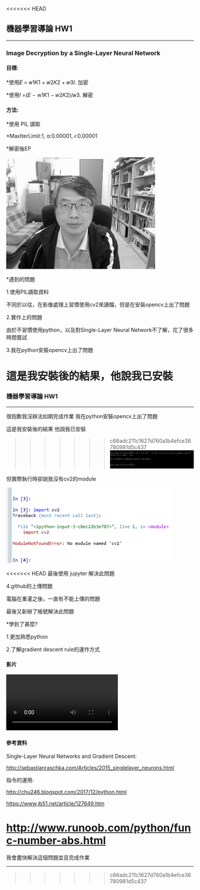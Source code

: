 <<<<<<< HEAD
## 機器學習導論 HW1 #
--------------------------
### Image Decryption by a Single-Layer Neural Network #
#### 目標: #
*使用𝐸 = 𝑤1𝐾1 + 𝑤2𝐾2 + 𝑤3𝐼. 加密

*使用𝐼 =(𝐸 − w1𝐾1 − 𝑤2𝐾2)/𝑤3. 解密

#### 方法: #
*使用 PIL 讀取

*MaxIterLimit:1, α:0.00001, 𝜖:0.00001

*解密後EP

![image](https://github.com/gumball0629/ML2018_410321156/blob/master/output/output.png)

*遇到的問題

1.使用PIL讀取資料

不同於以往，在影像處理上習慣使用cv2來讀檔，但是在安裝opencv上出了問題

2.實作上的問題

由於不習慣使用python，以及對Single-Layer Neural Network不了解，花了很多時間嘗試

3.我在python安裝opencv上出了問題

這是我安裝後的結果，他說我已安裝
=======
### 機器學習導論 HW1 #

--------------------------

很抱歉我沒辦法如期完成作業
我在python安裝opencv上出了問題

這是我安裝後的結果
他說我已安裝
>>>>>>> c66adc211c1627d760a1b4efce36780981d5c437
![image](https://github.com/doris112106/ML2018_410321156/blob/master/1.PNG)

但實際執行時卻說我沒有cv2的module

![image](https://github.com/doris112106/ML2018_410321156/blob/master/2.PNG)

<<<<<<< HEAD
最後使用 jupyter 解決此問題

4.github的上傳問題

電腦在重灌之後，一直有不能上傳的問題

最後又新辦了帳號解決此問題

*學到了甚麼?

1.更加熟悉python

2.了解gradient descent rule的運作方式

#### 影片 #

![image](https://github.com/doris112106/ML2018_410321156/blob/master/demo.mp4)


#### 參考資料 #

Single-Layer Neural Networks and Gradient Descent:

http://sebastianraschka.com/Articles/2015_singlelayer_neurons.html

指令的運用:

http://chu246.blogspot.com/2017/12/python.html

https://www.jb51.net/article/127649.htm

http://www.runoob.com/python/func-number-abs.html
=======
我會盡快解決這個問題並且完成作業

--------------------------
>>>>>>> c66adc211c1627d760a1b4efce36780981d5c437
